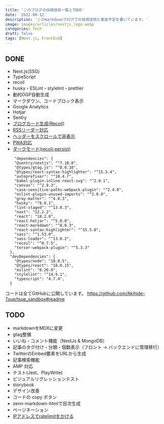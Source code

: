 ```yaml
---
title: 'このブログの採用技術一覧とTODO'
date: '2022-08-12'
description: 'このmarkdownブログでの採用技術と実装予定を書いています。'
image: images/articles/nextjs_logo.webp
categories: Tech
draft: false
tags: [Next.js, FrontEnd]
---
```


## DONE

- Next.js(SSG)
- TypeScript
- recoil
- husky・ESLint・stylelint・prettier
- 動的OGP自動生成
- マークダウン、コードブロック表示
- Google Analytics
- Hotjar
- Sentry
- [ブログカード生成(Recoil)](https://tsue-sandbox.vercel.app/posts/blog-card)
- [RSSリーダー対応](https://tsue-sandbox.vercel.app/posts/rss-feed)
- [ヘッダーをスクロールで非表示](https://tsue-sandbox.vercel.app/posts/hidden-header)
- [PWA対応](https://tsue-sandbox.vercel.app/posts/pwa)
- [ダークモード(recoil-persist)](https://tsue-sandbox.vercel.app/posts/dark-mode)


```json:package.json（一部抜粋）
    "dependencies": {
    "@sentry/nextjs": "^7.10.0",
    "@types/gtag.js": "^0.0.10",
    "@types/react-syntax-highlighter": "^15.5.4",
    "autoprefixer": "^10.4.7",
    "babel-plugin-inline-react-svg": "^2.0.1",
    "canvas": "^2.9.3",
    "case-sensitive-paths-webpack-plugin": "^2.4.0",
    "eslint-plugin-unused-imports": "^2.0.0",
    "gray-matter": "^4.0.3",
    "husky": "^8.0.1",
    "lint-staged": "^13.0.3",
    "next": "12.2.2",
    "react": "18.2.0",
    "react-hotjar": "^5.0.0",
    "react-markdown": "^8.0.3",
    "react-syntax-highlighter": "^15.5.0",
    "sass": "^1.53.0",
    "sass-loader": "^13.0.2",
    "recoil": "^0.7.5",
    "terser-webpack-plugin": "^5.3.3"
  },
  "devDependencies": {
    "@types/node": "18.0.5",
    "@types/react": "18.0.15",
    "eslint": "8.20.0",
    "stylelint": "^14.9.1",
    "typescript": "4.7.4",
  }
```

コードは全てGitHubに公開しています。
https://github.com/Akihide-Tsue/tsue_sandbox#readme

## TODO

- markdownをMDXに変更
- gtag整備
- いいね・コメント機能（NestJs & MongoDB）
- 記事のタグ付け・分類・個数表示（フロント → バックエンドに管理移行）
- TwitterのEmbed要素をURLから生成
- 記事検索機能
- AMP 対応
- テスト(Jest、PlayWrite)
- ビジュアルリグレッションテスト
- storybook
- デザイン改善
- コードの copy ボタン
- zenn-markdown-htmlで目次生成
- ページネーション
- [IPアドレスでratelimitをかける](https://zenn.dev/hasehiro0828/articles/8a5212198840cd)